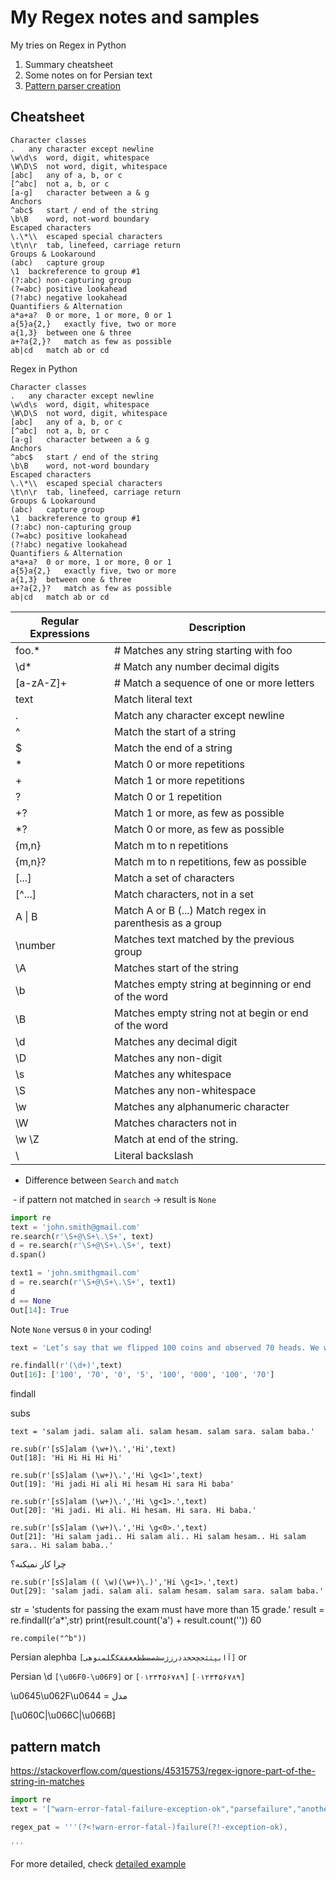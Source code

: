 # My Regex notes and samples
My tries on Regex in Python
 

1. Summary cheatsheet 
2. Some notes on for Persian text
3. [Pattern parser creation](https://github.com/jupihes/Regex-samples/blob/main/code.py)

## Cheatsheet
```
Character classes
.	any character except newline
\w\d\s	word, digit, whitespace
\W\D\S	not word, digit, whitespace
[abc]	any of a, b, or c
[^abc]	not a, b, or c
[a-g]	character between a & g
Anchors
^abc$	start / end of the string
\b\B	word, not-word boundary
Escaped characters
\.\*\\	escaped special characters
\t\n\r	tab, linefeed, carriage return
Groups & Lookaround
(abc)	capture group
\1	backreference to group #1
(?:abc)	non-capturing group
(?=abc)	positive lookahead
(?!abc)	negative lookahead
Quantifiers & Alternation
a*a+a?	0 or more, 1 or more, 0 or 1
a{5}a{2,}	exactly five, two or more
a{1,3}	between one & three
a+?a{2,}?	match as few as possible
ab|cd	match ab or cd
```



Regex in Python

```
Character classes
.	any character except newline
\w\d\s	word, digit, whitespace
\W\D\S	not word, digit, whitespace
[abc]	any of a, b, or c
[^abc]	not a, b, or c
[a-g]	character between a & g
Anchors
^abc$	start / end of the string
\b\B	word, not-word boundary
Escaped characters
\.\*\\	escaped special characters
\t\n\r	tab, linefeed, carriage return
Groups & Lookaround
(abc)	capture group
\1	backreference to group #1
(?:abc)	non-capturing group
(?=abc)	positive lookahead
(?!abc)	negative lookahead
Quantifiers & Alternation
a*a+a?	0 or more, 1 or more, 0 or 1
a{5}a{2,}	exactly five, two or more
a{1,3}	between one & three
a+?a{2,}?	match as few as possible
ab|cd	match ab or cd
```



| Regular Expressions | Description                                              |
| ------------------- | -------------------------------------------------------- |
| foo.*               | # Matches any string starting with foo                   |
| \d*                 | # Match any number decimal digits                        |
| [a-zA-Z]+           | # Match a sequence of one or more letters                |
| text                | Match literal text                                       |
| .                   | Match any character except newline                       |
| ^                   | Match the start of a string                              |
| $                   | Match the end of a string                                |
| *                   | Match 0 or more repetitions                              |
| +                   | Match 1 or more repetitions                              |
| ?                   | Match 0 or 1 repetition                                  |
| +?                  | Match 1 or more, as few as possible                      |
| *?                  | Match 0 or more, as few as possible                      |
| {m,n}               | Match m to n repetitions                                 |
| {m,n}?              | Match m to n repetitions, few as possible                |
| [...]               | Match a set of characters                                |
| [^...]              | Match characters, not in a set                           |
| A \| B              | Match A or B (...) Match regex in parenthesis as a group |
| \number             | Matches text matched by the previous group               |
| \A                  | Matches start of the string                              |
| \b                  | Matches empty string at beginning or end of the word     |
| \B                  | Matches empty string not at begin or end of the word     |
| \d                  | Matches any decimal digit                                |
| \D                  | Matches any non-digit                                    |
| \s                  | Matches any whitespace                                   |
| \S                  | Matches any non-whitespace                               |
| \w                  | Matches any alphanumeric character                       |
| \W                  | Matches characters not in                                |
| \w \Z               | Match at end of the string.                              |
| \\                  | Literal backslash                                        |





- Difference between `Search` and `match`

​	   - if pattern not matched in `search` $\to$ result is `None`

``` python
import re
text = 'john.smith@gmail.com'
re.search(r'\S+@\S+\.\S+', text)
d = re.search(r'\S+@\S+\.\S+', text)
d.span()
```



```python
text1 = 'john.smithgmail.com'
d = re.search(r'\S+@\S+\.\S+', text1)
d
d == None
Out[14]: True

```

Note `None` versus `0` in your coding!

```python
text = 'Let’s say that we flipped 100 coins and observed 70 heads. We would like to use these data to test the hypothesis that the true probability is 0.5. First let’s generate our data, simulating 100,000 sets of 100 flips. We use such a large number because it turns out that it’s very rare to get 70 heads, so we need many attempts in order to get a reliable estimate of these probabilties. This will take a couple of minutes to complete.'

re.findall(r'(\d+)',text)
Out[16]: ['100', '70', '0', '5', '100', '000', '100', '70']
```



findall

subs

```
text = 'salam jadi. salam ali. salam hesam. salam sara. salam baba.'

re.sub(r'[sS]alam (\w+)\.','Hi',text)
Out[18]: 'Hi Hi Hi Hi Hi'

re.sub(r'[sS]alam (\w+)\.','Hi \g<1>',text)
Out[19]: 'Hi jadi Hi ali Hi hesam Hi sara Hi baba'

re.sub(r'[sS]alam (\w+)\.','Hi \g<1>.',text)
Out[20]: 'Hi jadi. Hi ali. Hi hesam. Hi sara. Hi baba.'

re.sub(r'[sS]alam (\w+)\.','Hi \g<0>.',text)
Out[21]: 'Hi salam jadi.. Hi salam ali.. Hi salam hesam.. Hi salam sara.. Hi salam baba..'
```



چرا کار نمیکنه؟

```
re.sub(r'[sS]alam (( \w)(\w+)\.)','Hi \g<1>.',text)
Out[29]: 'salam jadi. salam ali. salam hesam. salam sara. salam baba.'
```



str = 'students for passing the exam must have more than 15 grade.'
result = re.findall(r'a*',str)
print(result.count('a') + result.count(''))
60

```
re.compile("^b"))
```



Persian alephba `[آابپتثجچحخدذرزژسشصضطظعغفقکگلمنوهی]` or 

Persian \d `[\u06F0-\u06F9]`   or `[۰۱۲۳۴۵۶۷۸۹]` `[۰۱۲۳۴۵۶۷۸۹]` 

\u0645\u062F\u0644 = مدل

[\u060C|\u066C|\u066B]





## pattern match

https://stackoverflow.com/questions/45315753/regex-ignore-part-of-the-string-in-matches 

```python
import re
text = '["warn-error-fatal-failure-exception-ok","parsefailure","anothertag","syslog-warn-error-fatal-failure-exception-ok"]'

regex_pat = '''(?<!warn-error-fatal-)failure(?!-exception-ok),

'''
```

For more detailed, check [detailed example](https://github.com/jupihes/Regex-samples/blob/main/code.py)

